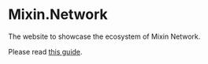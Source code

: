 # Mixin.Network

The website to showcase the ecosystem of Mixin Network.

Please read [this guide](./guide/README.md).
